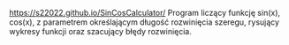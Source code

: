 https://s22022.github.io/SinCosCalculator/
Program liczący funkcję sin(x), cos(x), z parametrem określającym długość
rozwinięcia szeregu, rysujący wykresy funkcji oraz szacujący błędy rozwinięcia.
